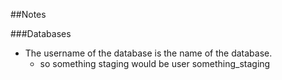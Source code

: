 ##Notes

###Databases

* The username of the database is the name of the database.
  * so something staging would be user something_staging
